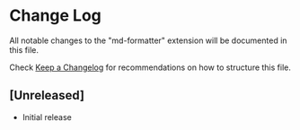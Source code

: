 # Change Log

All notable changes to the "md-formatter" extension will be documented in this file.

Check [Keep a Changelog](http://keepachangelog.com/) for recommendations on how to structure this file.

## [Unreleased]

- Initial release